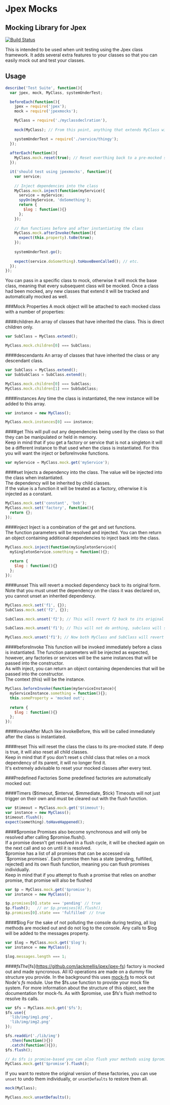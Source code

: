 Jpex Mocks
===========
Mocking Library for Jpex
------------------------
[![Build Status](https://travis-ci.org/jackmellis/jpexmocks.svg?branch=master)](https://travis-ci.org/jackmellis/jpexmocks)

This is intended to be used when unit testing using the Jpex class framework. It adds several extra features to your classes so that you can easily mock out and test your classes.

Usage
-----
```javascript
describe('Test Suite', function(){
  var jpex, mock, MyClass, systemUnderTest;

  beforeEach(function(){
    jpex = require('jpex');
    mock = require('jpexmocks');

    MyClass = require('./myclassdeclration'),
    
    mock(MyClass); // From this point, anything that extends MyClass will be mocked out

    systemUnderTest = require('./service/thingy');
  });
  
  afterEach(function(){
    MyClass.mock.reset(true); // Reset everthing back to a pre-mocked state
  });

  it('should test using jpexmocks', function(){
    var service;
  
    // Inject dependencies into the class
    MyClass.mock.inject(function(myService){
      service = myService;
      spyOn(myService, 'doSomething');
      return {
        $log : function(){}
      };
    });
    
    // Run functions before and after instantiating the class
    MyClass.mock.afterInvoke(function(){
      expect(this.property).toBe(true);
    });
    
    systemUnderTest.go();
    
    expect(service.doSomething).toHaveBeenCalled(); // etc.
  });
});
```

You can pass in a specific class to mock, otherwise it will mock the base class, meaning that every subsequent class will be mocked.
Once a class had been mocked, any new classes that extend it will be tracked and automatically mocked as well.

###Mock Properties
A mock object will be attached to each mocked class with a number of properties:

####children
An array of classes that have inherited the class. This is direct children only.
```javascript
var SubClass = MyClass.extend();

MyClass.mock.children[0] === SubClass;
```

####descendants
An array of classes that have inherited the class or any descendant class.
```javascript
var SubClass = MyClass.extend();
var SubSubClass = SubClass.extend();

MyClass.mock.children[0] === SubClass;
MyClass.mock.children[1] === SubSubClass;
```

####instances
Any time the class is instantiated, the new instance will be added to this array.
```javascript
var instance = new MyClass();

MyClass.mock.instances[0] === instance;
```

####get
This will pull out any dependencies being used by the class so that they can be manipulated or held in memory.  
Keep in mind that if you get a factory or service that is not a singleton it will be a different instance to that used when the class is instantiated. For this you will want the inject or beforeInvoke functions.
```javascript
var myService = MyClass.mock.get('myService');
```

####set
Injects a dependency into the class. The value will be injected into the class when instantiated.  
The dependency will be inherited by child classes.  
If the value is a function it will be treated as a factory, otherwise it is injected as a constant.
```javascript
MyClass.mock.set('constant', 'bob');
MyClass.mock.set('factory', function(){
  return {};
});
```

####inject
Inject is a combination of the get and set functions.  
The function parameters will be resolved and injected. You can then return an object containing additional dependencies to inject back into the class.
```javascript
MyClass.mock.inject(function(mySingletonService){
  mySingletonService.something = function(){};
  
  return {
    $log : function(){}
  };
});
```

####unset
This will revert a mocked dependency back to its original form. Note that you must unset the dependency on the class it was declared on, you cannot unset an inherited dependency.
```javascript
MyClass.mock.set('f1', {});
SubClass.mock.set('f2', {});

SubClass.mock.unset('f2'); // This will revert f2 back to its original factory, if there was one.

SubClass.mock.unset('f1'); // This will not do anthing, subclass will still use the mocked factory from MyClass

MyClass.mock.unset('f1'); // Now both MyClass and SubClass will revert to the original factory.
```

####beforeInvoke
This function will be invoked immediately before a class is instantiated. The function parameters will be injected as expected, however, any factories or services will be the same instances that will be passed into the constructor.  
As with inject, you can return an object containing dependencies that will be passed into the constructor.  
The context (this) will be the instance.
```javascript
MyClass.beforeInvoke(function(myServiceInstance){
  myServiceInstance.something = function(){};
  this.someProperty = 'mocked out';
  
  return {
    $log : function(){}
  };
});
```

####invokeAfter
Much like invokeBefore, this will be called immediately after the class is instantiated.

####reset
This will reset the class the class to its pre-mocked state. If deep is true, it will also reset all child classes.  
Keep in mind that if you don't reset s child class that relies on a mock dependency of its parent, it will no longer find it.  
It's extremely advisable to reset your mocked classes after every test.

###Predefined Factories
Some predefined factories are automatically mocked out:

####Timers ($timeout, $interval, $immediate, $tick)
Timeouts will not just trigger on their own and must be cleared out with the flush function.
```javascript
var $timeout = MyClass.mock.get('$timeout');
var instance = new MyClass();
$timeout.flush();
expect(something).toHaveHappened();
```

####$promise
Promises also become synchronous and will only be resolved after calling $promise.flush().  
If a promise doesn't get resolved in a flush cycle, it will be checked again on the next call and so on until it is resolved.  
$promise has a list of all promises that can be accessed via `$promise.promises`. Each promise then has a state (pending, fulfilled, rejected) and its own flush function, meaning you can flush promises individually.  
Keep in mind that if you attempt to flush a promise that relies on another promise, that promise will also be flushed
```javascript
var $p = MyClass.mock.get('$promise');
var instance = new MyClass();

$p.promises[0].state === 'pending' // true
$p.flush();   // or $p.promises[0].flush();
$p.promises[0].state === 'fulfilled' // true
```

####$log
For the sake of not polluting the console during testing, all log methods are mocked out and do not log to the console. Any calls to $log will be added to the messages property.
```javascript
var $log = MyClass.mock.get('$log');
var instance = new MyClass();

$log.messages.length === 1;
```

####$fs  
The [$fs](https://github.com/jackmellis/jpex/jpex-fs) factory is mocked out and made syncronous. All IO operations are made on a dummy file structure you provide. In the background this uses [mock-fs](https://github.com/tschaub/mock-fs) to mock out Node's *fs* module. Use the $fs.use function to provide your mock file system. For more information about the structure of this object, see the documentation for mock-fs. As with $promise, use $fs's flush method to resolve its calls.
```javascript
var $fs = MyClass.mock.get('$fs');
$fs.use({
  'lib/img/img1.png',
  'lib/img/img2.png'
});

$fs.readdir('./lib/img')
  .then(function(){})
  .catch(function(){});
$fs.flush();

// As $fs is promise-based you can also flush your methods using $promise.flush();
MyClass.mock.get('$promise').flush();
```

If you want to restore the original version of these factories, you can use `unset` to undo them individually, or `unsetDefaults` to restore them all.
```javascript
mock(MyClass);

MyClass.mock.unsetDefaults();
```